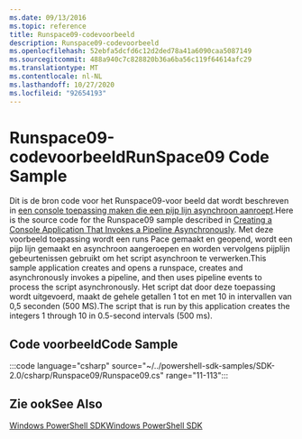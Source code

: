 ```yaml
---
ms.date: 09/13/2016
ms.topic: reference
title: Runspace09-codevoorbeeld
description: Runspace09-codevoorbeeld
ms.openlocfilehash: 52ebfa5dcfd6c12d2ded78a41a6090caa5087149
ms.sourcegitcommit: 488a940c7c828820b36a6ba56c119f64614afc29
ms.translationtype: MT
ms.contentlocale: nl-NL
ms.lasthandoff: 10/27/2020
ms.locfileid: "92654193"
---
```

# <a name="runspace09-code-sample"></a><span data-ttu-id="5e661-103">Runspace09-codevoorbeeld</span><span class="sxs-lookup"><span data-stu-id="5e661-103">RunSpace09 Code Sample</span></span>

<span data-ttu-id="5e661-104">Dit is de bron code voor het Runspace09-voor beeld dat wordt beschreven in [een console toepassing maken die een pijp lijn asynchroon aanroept](https://msdn.microsoft.com/198c1c94-2a06-457e-93ce-c0d910618e47).</span><span class="sxs-lookup"><span data-stu-id="5e661-104">Here is the source code for the Runspace09 sample described in [Creating a Console Application That Invokes a Pipeline Asynchronously](https://msdn.microsoft.com/198c1c94-2a06-457e-93ce-c0d910618e47).</span></span>
<span data-ttu-id="5e661-105">Met deze voorbeeld toepassing wordt een runs Pace gemaakt en geopend, wordt een pijp lijn gemaakt en asynchroon aangeroepen en worden vervolgens pijplijn gebeurtenissen gebruikt om het script asynchroon te verwerken.</span><span class="sxs-lookup"><span data-stu-id="5e661-105">This sample application creates and opens a runspace, creates and asynchronously invokes a pipeline, and then uses pipeline events to process the script asynchronously.</span></span> <span data-ttu-id="5e661-106">Het script dat door deze toepassing wordt uitgevoerd, maakt de gehele getallen 1 tot en met 10 in intervallen van 0,5 seconden (500 MS).</span><span class="sxs-lookup"><span data-stu-id="5e661-106">The script that is run by this application creates the integers 1 through 10 in 0.5-second intervals (500 ms).</span></span>

## <a name="code-sample"></a><span data-ttu-id="5e661-107">Code voorbeeld</span><span class="sxs-lookup"><span data-stu-id="5e661-107">Code Sample</span></span>

:::code language="csharp" source="~/../powershell-sdk-samples/SDK-2.0/csharp/Runspace09/Runspace09.cs" range="11-113":::

## <a name="see-also"></a><span data-ttu-id="5e661-108">Zie ook</span><span class="sxs-lookup"><span data-stu-id="5e661-108">See Also</span></span>

[<span data-ttu-id="5e661-109">Windows PowerShell SDK</span><span class="sxs-lookup"><span data-stu-id="5e661-109">Windows PowerShell SDK</span></span>](../windows-powershell-reference.md)
